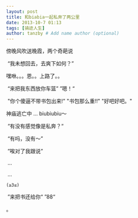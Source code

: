 ```yaml
---
layout: post
title: 和biabia一起私奔了两公里
date: 2013-10-7 01:13
tags: [骑迹人生]
author: tanzby # Add name author (optional)
---
```




傍晚风吹送晚霞，两个奇葩说



​	“我未想回去，去爽下如何？”



 嘿咻。。。恩。。上路了。。



​	“来把我东西放你车篮”
	”嗯！“

​	"你个傻逼不带书包出来!"
	 "书包那么重!!"
         "好吧好吧。"
       

神庙逃亡中 ... biubiubiu～



​	“有没有感觉像是私奔？“

​	“有吗，没有～”

​	”唉对了我跟说”

​	...

​	...

 	(≥3≤)

​	”来把书还给你“
	”88“ 

。